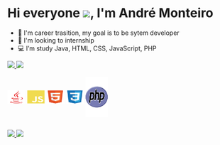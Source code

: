 <h1 align="left">Hi everyone <img src="https://raw.githubusercontent.com/kaueMarques/kaueMarques/master/hi.gif" height="30px">, I'm André Monteiro</h1>

- 🎯 I'm career trasition, my goal is to be sytem developer
- 📝 I'm looking to internship
- 💻 I’m study Java, HTML, CSS, JavaScript, PHP


<div>
  <a href="https://github.com/andremonteiro01">
    <img height="180em" src="https://github-readme-stats.vercel.app/api?username=andremonteiro01" />
  </a>
  <a href="https://github.com/andremonteiro01/convoychat">
    <img height="180em" src="https://github-readme-stats.vercel.app/api/top-langs/?username=andremonteiro01&repo=convoychat" />
  </a>
</div>

<div style="display: inline_block"><br>
  <img align="center" alt="André-Java" height="30" width="40" src="https://raw.githubusercontent.com/devicons/devicon/master/icons/java/java-plain.svg">
  <img align="center" alt="André-Js" height="30" width="40" src="https://raw.githubusercontent.com/devicons/devicon/master/icons/javascript/javascript-plain.svg">
  <img align="center" alt="André-HTML" height="30" width="40" src="https://raw.githubusercontent.com/devicons/devicon/master/icons/html5/html5-original.svg">
  <img align="center" alt="André-CSS" height="30" width="40" src="https://raw.githubusercontent.com/devicons/devicon/master/icons/css3/css3-original.svg">
  <img align="center" alt="André-PHP" height="90" width="50" src="https://raw.githubusercontent.com/devicons/devicon/master/icons/php/php-original.svg">
</div>
  
  ##
 
<div> 
  <a href = "mailto:contatoandremonteiro375@gmail.com"><img src="https://img.shields.io/badge/Gmail-D14836?style=for-the-badge&logo=gmail&logoColor=white"   </a>
  <a href="https://www.linkedin.com/in/andredesenvolvimentodesistemas/" target="_blank"><img src="https://img.shields.io/badge/-LinkedIn-%230077B5?style=for-the-badge&logo=linkedin&logoColor=white" target="_blank"></a> 
  
</div>
